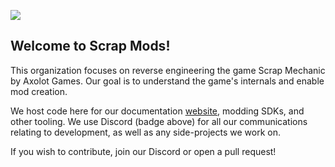 [![](https://dcbadge.vercel.app/api/server/ahzyHPn3y2)](https://discord.gg/ahzyHPn3y2)

## Welcome to Scrap Mods!
This organization focuses on reverse engineering the game Scrap Mechanic by Axolot Games. Our goal is to understand the game's internals and enable mod creation.

We host code here for our documentation [website](https://docs.scrapmods.io), modding SDKs, and other tooling. We use Discord (badge above) for all our communications relating to development, as well as any side-projects we work on.

If you wish to contribute, join our Discord or open a pull request!
